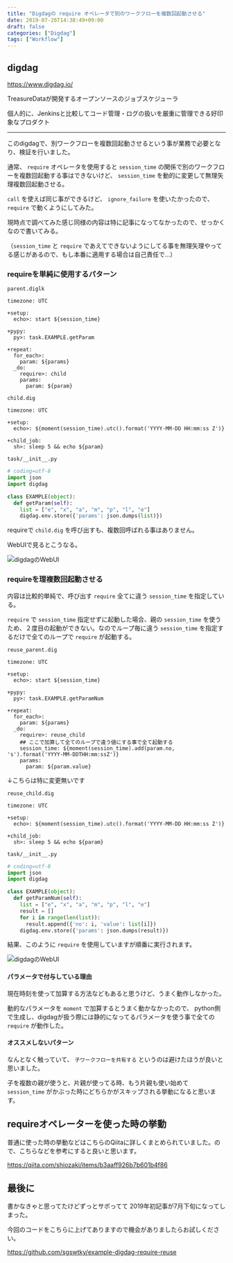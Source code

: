 ```yaml
---
title: "Digdagの require オペレータで別のワークフローを複数回起動させる"
date: 2019-07-26T14:38:49+09:00
draft: false
categories: ["Digdag"]
tags: ["Workflow"]
---
```


## digdag

https://www.digdag.io/

TreasureDataが開発するオープンソースのジョブスケジューラ

個人的に、Jenkinsと比較してコード管理・ログの扱いを厳重に管理できる好印象なプロダクト

---

このdigdagで、別ワークフローを複数回起動させるという事が業務で必要となり、検証を行いました。

通常、 `require` オペレータを使用すると `session_time` の関係で別のワークフローを複数回起動する事はできないけど、 `session_time` を動的に変更して無理矢理複数回起動させる。

`call` を使えば同じ事ができるけど、 `ignore_failure` を使いたかったので、 `require` で動くようにしてみた。

現時点で調べてみた感じ同様の内容は特に記事になってなかったので、せっかくなので書いてみる。

（`session_time` と `require` であえてできないようにしてる事を無理矢理やってる感じがあるので、もし本番に適用する場合は自己責任で…）

### requireを単純に使用するパターン

`parent.diglk`

```parent.dig
timezone: UTC

+setup:
  echo>: start ${session_time}

+pypy:
  py>: task.EXAMPLE.getParam

+repeat:
  for_each>:
    param: ${params}
  _do:
    require>: child
    params:
      param: ${param}
```

`child.dig`

```child.dig
timezone: UTC

+setup:
  echo>: ${moment(session_time).utc().format('YYYY-MM-DD HH:mm:ss Z')}

+child_job:
  sh>: sleep 5 && echo ${param}
```

`task/__init__.py`

```task/__init__.py
# coding=utf-8
import json
import digdag

class EXAMPLE(object):
  def getParam(self):
    list = ["e", "x", "a", "m", "p", "l", "e"]
    digdag.env.store({'params': json.dumps(list)})
```

requireで `child.dig` を呼び出すも、複数回呼ばれる事はありません。

WebUIで見るとこうなる。

![digdagのWebUI](/images/digdag-require-reuse-normal-require.png)

### requireを理複数回起動させる

内容は比較的単純で、呼び出す `require` 全てに違う `session_time` を指定している。

`require` で `session_time` 指定せずに起動した場合、親の `session_time` を使うため、２度目の起動ができない。なのでループ毎に違う `session_time` を指定するだけで全てのループで `require` が起動する。

`reuse_parent.dig`

```reuse_parent.dig
timezone: UTC

+setup:
  echo>: start ${session_time}

+pypy:
  py>: task.EXAMPLE.getParamNum

+repeat:
  for_each>:
    param: ${params}
  _do:
    require>: reuse_child
    ## ここで加算して全てのループで違う値にする事で全て起動する
    session_time: ${moment(session_time).add(param.no, 's').format('YYYY-MM-DDTHH:mm:ssZ')}
    params:
      param: ${param.value}
```

↓こちらは特に変更無いです

`reuse_child.dig`

```reuse_child.dig
timezone: UTC

+setup:
  echo>: ${moment(session_time).utc().format('YYYY-MM-DD HH:mm:ss Z')}

+child_job:
  sh>: sleep 5 && echo ${param}
```

`task/__init__.py`

```task/__init__.py
# coding=utf-8
import json
import digdag

class EXAMPLE(object):
  def getParamNum(self):
    list = ["e", "x", "a", "m", "p", "l", "e"]
    result = []
    for i in range(len(list)):
      result.append({'no': i, 'value': list[i]})
    digdag.env.store({'params': json.dumps(result)})
```

結果、このように `require` を使用していますが順番に実行されます。

![digdagのWebUI](/images/digdag-require-reuse-require.png)

#### パラメータで付与している理由

現在時刻を使って加算する方法などもあると思うけど、うまく動作しなかった。

動的なパラメータを `moment` で加算するとうまく動かなかったので、 python側で生成し、digdagが扱う際には静的になってるパラメータを使う事で全ての `require` が動作した。

#### オススメしないパターン

なんとなく触っていて、 `子ワークフローを共有する` というのは避けたほうが良いと思いました。

子を複数の親が使うと、片親が使ってる時、もう片親も使い始めて `session_time` がかぶった時にどちらかがスキップされる挙動になると思います。

## requireオペレーターを使った時の挙動

普通に使った時の挙動などはこちらのQiitaに詳しくまとめられていました。ので、こちらなどを参考にすると良いと思います。

https://qiita.com/shiozaki/items/b3aaff926b7b601b4f86

## 最後に

書かなきゃと思ってたけどずっとサボってて 2019年初記事が7月下旬になってしまった。

今回のコードをこちらに上げてありますので機会がありましたらお試しください。

https://github.com/sgswtky/example-digdag-require-reuse
